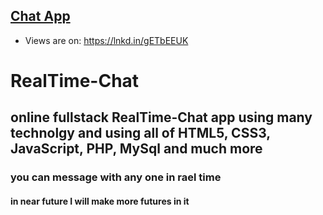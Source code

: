 ## [Chat App](https://lnkd.in/gETbEEUK)

- Views are on: https://lnkd.in/gETbEEUK <br/>

# RealTime-Chat
## online fullstack RealTime-Chat app using many technolgy and using all of HTML5, CSS3, JavaScript, PHP, MySql and much more

### you can message with any one in rael time

#### in near future I will make more futures in it
